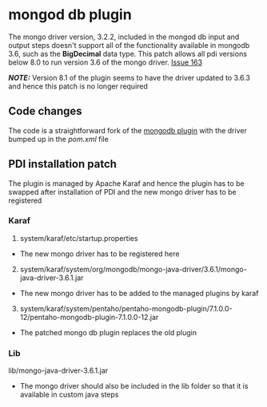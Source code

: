 # mongod db plugin
The mongo driver version, 3.2.2, included in the mongod db input and output steps doesn't support all of the functionality available in mongodb 3.6, such as the **BigDecimal** data type. This patch allows all pdi versions below 8.0 to run version 3.6 of the mongo driver. [Issue 163](https://github.com/pentaho/pentaho-mongodb-plugin/issues/163)

_**NOTE:**_ Version 8.1 of the plugin seems to have the driver updated to 3.6.3 and hence this patch is no longer required

## Code changes
The code is a straightforward fork of the [mongodb plugin](https://github.com/pentaho/pentaho-mongodb-plugin) with the driver bumped up in the _pom.xml_ file

## PDI installation patch
The plugin is managed by Apache Karaf and hence the plugin has to be swapped after installation of PDI and the new mongo driver has to be registered

### Karaf
1. system/karaf/etc/startup.properties 
* The new mongo driver has to be registered here
2. system/karaf/system/org/mongodb/mongo-java-driver/3.6.1/mongo-java-driver-3.6.1.jar
* The new mongo driver has to be added to the managed plugins by karaf
3. system/karaf/system/pentaho/pentaho-mongodb-plugin/7.1.0.0-12/pentaho-mongodb-plugin-7.1.0.0-12.jar
* The patched mongo db plugin replaces the old plugin

### Lib
lib/mongo-java-driver-3.6.1.jar
* The mongo driver should also be included in the lib folder so that it is available in custom java steps
